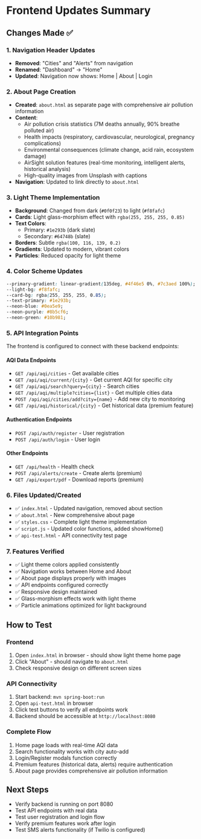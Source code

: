 # Frontend Updates Summary

## Changes Made ✅

### 1. Navigation Header Updates
- **Removed**: "Cities" and "Alerts" from navigation
- **Renamed**: "Dashboard" → "Home"
- **Updated**: Navigation now shows: Home | About | Login

### 2. About Page Creation
- **Created**: `about.html` as separate page with comprehensive air pollution information
- **Content**: 
  - Air pollution crisis statistics (7M deaths annually, 90% breathe polluted air)
  - Health impacts (respiratory, cardiovascular, neurological, pregnancy complications)
  - Environmental consequences (climate change, acid rain, ecosystem damage)
  - AirSight solution features (real-time monitoring, intelligent alerts, historical analysis)
  - High-quality images from Unsplash with captions
- **Navigation**: Updated to link directly to `about.html`

### 3. Light Theme Implementation
- **Background**: Changed from dark (`#0f0f23`) to light (`#f8fafc`)
- **Cards**: Light glass-morphism effect with `rgba(255, 255, 255, 0.85)`
- **Text Colors**: 
  - Primary: `#1e293b` (dark slate)
  - Secondary: `#64748b` (slate)
- **Borders**: Subtle `rgba(100, 116, 139, 0.2)`
- **Gradients**: Updated to modern, vibrant colors
- **Particles**: Reduced opacity for light theme

### 4. Color Scheme Updates
```css
--primary-gradient: linear-gradient(135deg, #4f46e5 0%, #7c3aed 100%);
--light-bg: #f8fafc;
--card-bg: rgba(255, 255, 255, 0.85);
--text-primary: #1e293b;
--neon-blue: #0ea5e9;
--neon-purple: #8b5cf6;
--neon-green: #10b981;
```

### 5. API Integration Points
The frontend is configured to connect with these backend endpoints:

#### AQI Data Endpoints
- `GET /api/aqi/cities` - Get available cities
- `GET /api/aqi/current/{city}` - Get current AQI for specific city
- `GET /api/aqi/search?query={city}` - Search cities
- `GET /api/aqi/multiple?cities={list}` - Get multiple cities data
- `POST /api/aqi/cities/add?city={name}` - Add new city to monitoring
- `GET /api/aqi/historical/{city}` - Get historical data (premium feature)

#### Authentication Endpoints
- `POST /api/auth/register` - User registration
- `POST /api/auth/login` - User login

#### Other Endpoints
- `GET /api/health` - Health check
- `POST /api/alerts/create` - Create alerts (premium)
- `GET /api/export/pdf` - Download reports (premium)

### 6. Files Updated/Created
- ✅ `index.html` - Updated navigation, removed about section
- ✅ `about.html` - New comprehensive about page  
- ✅ `styles.css` - Complete light theme implementation
- ✅ `script.js` - Updated color functions, added showHome()
- ✅ `api-test.html` - API connectivity test page

### 7. Features Verified
- ✅ Light theme colors applied consistently
- ✅ Navigation works between Home and About
- ✅ About page displays properly with images
- ✅ API endpoints configured correctly
- ✅ Responsive design maintained
- ✅ Glass-morphism effects work with light theme
- ✅ Particle animations optimized for light background

## How to Test

### Frontend
1. Open `index.html` in browser - should show light theme home page
2. Click "About" - should navigate to `about.html`
3. Check responsive design on different screen sizes

### API Connectivity
1. Start backend: `mvn spring-boot:run`
2. Open `api-test.html` in browser
3. Click test buttons to verify all endpoints work
4. Backend should be accessible at `http://localhost:8080`

### Complete Flow
1. Home page loads with real-time AQI data
2. Search functionality works with city auto-add
3. Login/Register modals function correctly
4. Premium features (historical data, alerts) require authentication
5. About page provides comprehensive air pollution information

## Next Steps
- Verify backend is running on port 8080
- Test API endpoints with real data
- Test user registration and login flow
- Verify premium features work after login
- Test SMS alerts functionality (if Twilio is configured)
